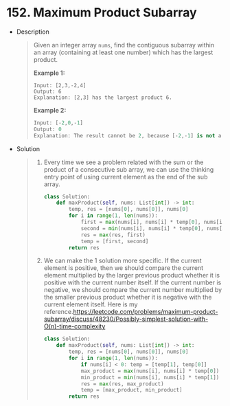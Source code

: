 # 152. Maximum Product Subarray

- Description

  > Given an integer array `nums`, find the contiguous subarray within an array (containing at least one number) which has the largest product.
  >
  > **Example 1:**
  >
  > ```
  > Input: [2,3,-2,4]
  > Output: 6
  > Explanation: [2,3] has the largest product 6.
  > ```
  >
  > **Example 2:**
  >
  > ```python
  > Input: [-2,0,-1]
  > Output: 0
  > Explanation: The result cannot be 2, because [-2,-1] is not a subarray.
  > ```

- Solution

  > 1. Every time we see a problem related with the sum or the product of a consecutive sub array, we can use the thinking entry point of using current element as the end of the sub array.
  >
  >    ```python
  >    class Solution:
  >        def maxProduct(self, nums: List[int]) -> int:
  >            temp, res = [nums[0], nums[0]], nums[0]
  >            for i in range(1, len(nums)):
  >                first = max(nums[i], nums[i] * temp[0], nums[i] * temp[1])
  >                second = min(nums[i], nums[i] * temp[0], nums[i] * temp[1])
  >                res = max(res, first)
  >                temp = [first, second]
  >            return res
  >    ```
  >
  > 2. We can make the 1 solution more specific. If the current element is positive, then we should compare the current element multiplied by the larger previous product whether it is positive with the current number itself. If the current number is negative, we should compare the current number multiplied by the smaller previous product whether it is negative with the current element itself. Here is my reference.https://leetcode.com/problems/maximum-product-subarray/discuss/48230/Possibly-simplest-solution-with-O(n)-time-complexity
  >
  >    ```python
  >    class Solution:
  >        def maxProduct(self, nums: List[int]) -> int:
  >            temp, res = [nums[0], nums[0]], nums[0]
  >            for i in range(1, len(nums)):
  >                if nums[i] < 0: temp = [temp[1], temp[0]]
  >                max_product = max(nums[i], nums[i] * temp[0])
  >                min_product = min(nums[i], nums[i] * temp[1])
  >                res = max(res, max_product)
  >                temp = [max_product, min_product]
  >            return res
  >    ```

  



